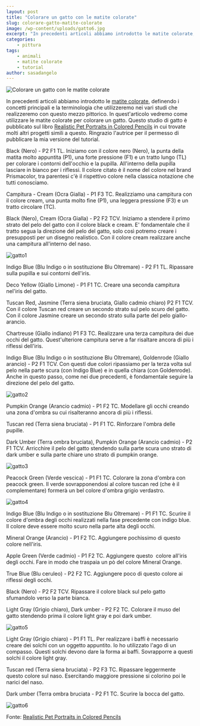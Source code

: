 ```yaml
---
layout: post
title: "Colorare un gatto con le matite colorate"
slug: colorare-gatto-matite-colorate
image: /wp-content/uploads/gatto6.jpg
excerpt: "In precedenti articoli abbiamo introdotto le matite colorate, definendo i concetti principali e la terminologia che utilizzeremo nei vari studi che"
categories:
    - pittura
tags:
    - animali
    - matite colorate
    - tutorial
author: sasadangelo
---
```


![Colorare un gatto con le matite colorate](https://www.disegnoepittura.it/wp-content/uploads/gatto6.jpg "Colorare un gatto con le matite colorate")

In precedenti articoli abbiamo introdotto le [matite colorate](https://www.disegnoepittura.it/matite-colorate/), definendo i concetti principali e la terminologia che utilizzeremo nei vari studi che realizzeremo con questo mezzo pittorico. In quest'articolo vedremo come utilizzare le matite colorate per colorare un gatto. Questo studio di gatto è pubblicato sul libro [Realistic Pet Portraits in Colored Pencils](https://www.amazon.com/Realistic-Pet-Portraits-Colored-Pencil/dp/1581804091) in cui trovate molti altri progetti simili a questo. Ringrazio l'autrice per il permesso di pubblicare la mia versione del tutorial.

Black (Nero) - P2 F1 TL. Iniziamo con il colore nero (Nero), la punta della matita molto appuntita (P1), una forte pressione (F1) e un tratto lungo (TL) per colorare i contorni dell'occhio e la pupilla. All'interno della pupilla lasciare in bianco per i riflessi. Il colore citato è il nome del colore nel brand Prismacolor, tra parentesi c'è il rispettivo colore nella classica notazione che tutti conosciamo.

Campitura - Cream (Ocra Gialla) - P1 F3 TC. Realizziamo una campitura con il colore cream, una punta molto fine (P1), una leggera pressione (F3) e un tratto circolare (TC).

Black (Nero), Cream (Ocra Gialla) - P2 F2 TCV. Iniziamo a stendere il primo strato del pelo del gatto con il colore black e cream. E' fondamentale che il tratto segua la direzione del pelo del gatto, solo così potremo creare i presupposti per un disegno realistico. Con il colore cream realizzare anche una campitura all'interno del naso.

![gatto1](https://www.disegnoepittura.it/wp-content/uploads/gatto1.jpg "gatto1")

Indigo Blue (Blu Indigo o in sostituzione Blu Oltremare) - P2 F1 TL. Ripassare sulla pupilla e sui contorni dell'iris.

Deco Yellow (Giallo Limone) - P1 F1 TC. Creare una seconda campitura nel'iris del gatto.

Tuscan Red, Jasmine (Terra siena bruciata, Giallo cadmio chiaro) P2 F1 TCV. Con il colore Tuscan red creare un secondo strato sul pelo scuro del gatto. Con il colore Jasmine creare un secondo strato sulla parte del pelo giallo-arancio.

Chartreuse (Giallo indiano) P1 F3 TC. Realizzare una terza campitura dei due occhi del gatto. Quest'ulteriore campitura serve a far risaltare ancora di più i riflessi dell'iris.

Indigo Blue (Blu Indigo o in sostituzione Blu Oltremare), Goldenrode (Giallo arancio) - P2 F1 TCV. Con questi due colori ripassiamo per la terza volta sul pelo nella parte scura (con Indigo Blue) e in quella chiara (con Goldenrode). Anche in questo passo, come nei due precedenti, è fondamentale seguire la direzione del pelo del gatto.

![gatto2](https://www.disegnoepittura.it/wp-content/uploads/gatto2.jpg "gatto2")

Pumpkin Orange (Arancio cadmio) - P1 F2 TC. Modellare gli occhi creando una zona d'ombra su cui risalteranno ancora di più i riflessi.

Tuscan red (Terra siena bruciata) - P1 F1 TC. Rinforzare l'ombra delle pupille.

Dark Umber (Terra ombra bruciata), Pumpkin Orange (Arancio cadmio) - P2 F1 TCV. Arricchire il pelo del gatto stendendo sulla parte scura uno strato di dark umber e sulla parte chiare uno strato di pumpkin orange.

![gatto3](https://www.disegnoepittura.it/wp-content/uploads/gatto3.jpg "gatto3")

Peacock Green (Verde vescica) - P1 F1 TC. Colorare la zona d'ombra con peacock green. Il verde sovrapponendosi al colore tuscan red (che è il complementare) formerà un bel colore d'ombra grigio verdastro.

![gatto4](https://www.disegnoepittura.it/wp-content/uploads/gatto4.jpg "gatto4")

Indigo Blue (Blu Indigo o in sostituzione Blu Oltremare) - P1 F1 TC. Scurire il colore d'ombra degli occhi realizzati nella fase precedente con indigo blue. Il colore deve essere molto scuro nella parte alta degli occhi.

Mineral Orange (Arancio) - P1 F2 TC. Aggiungere pochissimo di questo colore nell'iris.

Apple Green (Verde cadmio) - P1 F2 TC. Aggiungere questo  colore all'iris degli occhi. Fare in modo che traspaia un pò del colore Mineral Orange.

True Blue (Blu ceruleo) - P2 F2 TC. Aggiungere poco di questo colore ai riflessi degli occhi.

Black (Nero) - P2 F2 TCV. Ripassare il colore black sul pelo gatto sfumandolo verso la parte bianca.

Light Gray (Grigio chiaro), Dark umber - P2 F2 TC. Colorare il muso del gatto stendendo prima il colore light gray e poi dark umber.

![gatto5](https://www.disegnoepittura.it/wp-content/uploads/gatto5.jpg "gatto5")

Light Gray (Grigio chiaro) - P1 F1 TL. Per realizzare i baffi è necessario creare dei solchi con un oggetto appuntito. Io ho utilizzato l'ago di un compasso. Questi solchi devono dare la forma ai baffi. Sovrapporre a questi solchi il colore light gray.

Tuscan red (Terra siena bruciata) - P2 F3 TC. Ripassare leggermente questo colore sul naso. Esercitando maggiore pressione si colorino poi le narici del naso.

Dark umber (Terra ombra bruciata - P2 F1 TC. Scurire la bocca del gatto.

![gatto6](https://www.disegnoepittura.it/wp-content/uploads/gatto6.jpg "gatto6")

Fonte: [Realistic Pet Portraits in Colored Pencils](https://www.amazon.com/Realistic-Pet-Portraits-Colored-Pencil/dp/1581804091)
